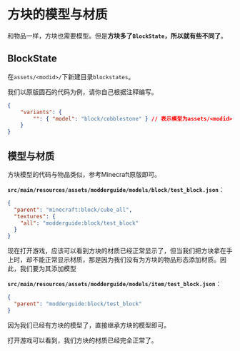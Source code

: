 # 方块的模型与材质

和物品一样，方块也需要模型。但是**方块多了`BlockState`，所以就有些不同了**。

## BlockState

在`assets/<modid>/`下新建目录`blockstates`。

我们以原版圆石的代码为例，请你自己根据注释编写。

```json
{
    "variants": {
        "": { "model": "block/cobblestone" } // 表示模型为assets/<modid>/models/block/cobblestone.json
    }
}
```

## 模型与材质

方块模型的代码与物品类似，参考Minecraft原版即可。

**`src/main/resources/assets/modderguide/models/block/test_block.json`**：

```json
{
  "parent": "minecraft:block/cube_all",
  "textures": {
    "all": "modderguide:block/test_block"
  }
}
```

现在打开游戏，应该可以看到方块的材质已经正常显示了，但当我们把方块拿在手上时，却不能正常显示材质，那是因为我们没有为方块的物品形态添加材质。因此，我们要为其添加模型

**`src/main/resources/assets/modderguide/models/item/test_block.json`**：

```json
{
  "parent": "modderguide:block/test_block"
}
```

因为我们已经有方块的模型了，直接继承方块的模型即可。

打开游戏可以看到，我们方块的材质已经完全正常了。